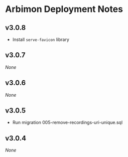 # Arbimon Deployment Notes

## v3.0.8

- Install `serve-favicon` library

## v3.0.7

_None_

## v3.0.6

_None_

## v3.0.5

- Run migration 005-remove-recordings-uri-unique.sql

## v3.0.4

_None_
